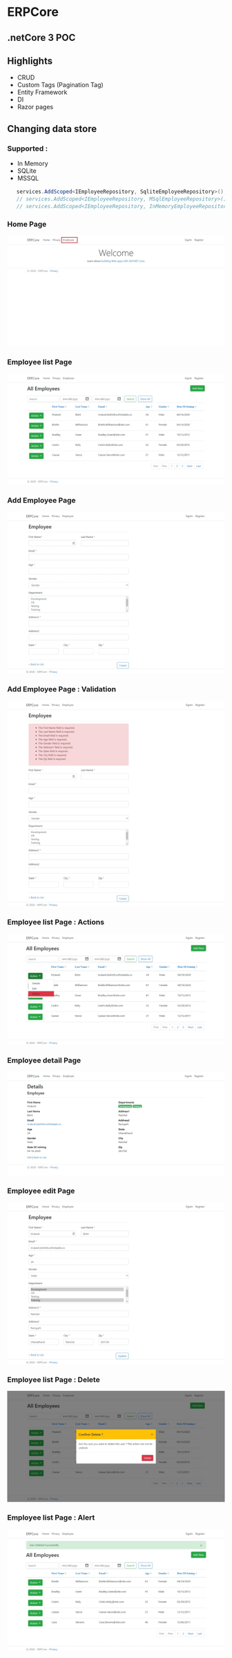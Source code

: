 # ERPCore

## .netCore 3 POC

## Highlights

* CRUD
* Custom Tags (Pagination Tag)
* Entity Framework
* DI
* Razor pages

## Changing data store 
### Supported :
* In Memory
* SQLite
* MSSQL

```C#
   services.AddScoped<IEmployeeRepository, SqliteEmployeeRepository>();
   // services.AddScoped<IEmployeeRepository, MSqlEmployeeRepository>();
   // services.AddScoped<IEmployeeRepository, InMemoryEmployeeRepository>();
```

### Home Page
<kbd>![Screenshot](Screens/1.jpeg)</kbd>

### Employee list Page
<kbd>![Screenshot](Screens/2.jpeg)</kbd>

### Add Employee Page
<kbd>![Screenshot](Screens/3.jpeg)</kbd>

### Add Employee Page : Validation
<kbd>![Screenshot](Screens/4.jpeg)</kbd>

###  Employee list Page : Actions
<kbd>![Screenshot](Screens/5.jpeg)</kbd>

###  Employee detail Page
<kbd>![Screenshot](Screens/6.jpeg)</kbd>

###  Employee edit Page
<kbd>![Screenshot](Screens/7.jpeg)</kbd>

###  Employee list Page : Delete
<kbd>![Screenshot](Screens/8.jpeg)</kbd>

###  Employee list Page : Alert
<kbd>![Screenshot](Screens/9.jpeg)</kbd>

